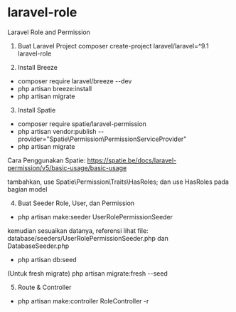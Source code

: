 # laravel-role
Laravel Role and Permission

1. Buat Laravel Project
composer create-project laravel/laravel=^9.1 laravel-role

2. Install Breeze
- composer require laravel/breeze --dev
- php artisan breeze:install
- php artisan migrate

3. Install Spatie
- composer require spatie/laravel-permission
- php artisan vendor:publish --provider="Spatie\Permission\PermissionServiceProvider"
- php artisan migrate

Cara Penggunakan Spatie:
https://spatie.be/docs/laravel-permission/v5/basic-usage/basic-usage

tambahkan, 
use Spatie\Permission\Traits\HasRoles;
dan use HasRoles
pada bagian model

4. Buat Seeder Role, User, dan Permission
- php artisan make:seeder UserRolePermissionSeeder

kemudian sesuaikan datanya, referensi lihat file: database/seeders/UserRolePermissionSeeder.php
dan DatabaseSeeder.php

- php artisan db:seed

(Untuk fresh migrate)
php artisan migrate:fresh --seed

5. Route & Controller
- php artisan make:controller RoleController -r

